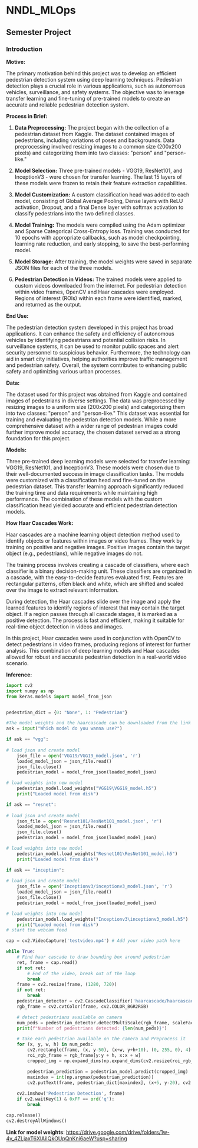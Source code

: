 # NNDL_MLOps
## Semester Project

### Introduction
**Motive:**

The primary motivation behind this project was to develop an efficient pedestrian detection system using deep learning techniques. Pedestrian detection plays a crucial role in various applications, such as autonomous vehicles, surveillance, and safety systems. The objective was to leverage transfer learning and fine-tuning of pre-trained models to create an accurate and reliable pedestrian detection system.

**Process in Brief:**

1. **Data Preprocessing:** The project began with the collection of a pedestrian dataset from Kaggle. The dataset contained images of pedestrians, including variations of poses and backgrounds. Data preprocessing involved resizing images to a common size (200x200 pixels) and categorizing them into two classes: "person" and "person-like."

2. **Model Selection:** Three pre-trained models - VGG19, ResNet101, and InceptionV3 - were chosen for transfer learning. The last 15 layers of these models were frozen to retain their feature extraction capabilities.

3. **Model Customization:** A custom classification head was added to each model, consisting of Global Average Pooling, Dense layers with ReLU activation, Dropout, and a final Dense layer with softmax activation to classify pedestrians into the two defined classes.

4. **Model Training:** The models were compiled using the Adam optimizer and Sparse Categorical Cross-Entropy loss. Training was conducted for 10 epochs with appropriate callbacks, such as model checkpointing, learning rate reduction, and early stopping, to save the best-performing model.

5. **Model Storage:** After training, the model weights were saved in separate JSON files for each of the three models.

6. **Pedestrian Detection in Videos:** The trained models were applied to custom videos downloaded from the internet. For pedestrian detection within video frames, OpenCV and Haar cascades were employed. Regions of interest (ROIs) within each frame were identified, marked, and returned as the output.

**End Use:**

The pedestrian detection system developed in this project has broad applications. It can enhance the safety and efficiency of autonomous vehicles by identifying pedestrians and potential collision risks. In surveillance systems, it can be used to monitor public spaces and alert security personnel to suspicious behavior. Furthermore, the technology can aid in smart city initiatives, helping authorities improve traffic management and pedestrian safety. Overall, the system contributes to enhancing public safety and optimizing various urban processes.

**Data:**

The dataset used for this project was obtained from Kaggle and contained images of pedestrians in diverse settings. The data was preprocessed by resizing images to a uniform size (200x200 pixels) and categorizing them into two classes: "person" and "person-like." This dataset was essential for training and evaluating the pedestrian detection models. While a more comprehensive dataset with a wider range of pedestrian images could further improve model accuracy, the chosen dataset served as a strong foundation for this project.


**Models:**

Three pre-trained deep learning models were selected for transfer learning: VGG19, ResNet101, and InceptionV3. These models were chosen due to their well-documented success in image classification tasks. The models were customized with a classification head and fine-tuned on the pedestrian dataset. This transfer learning approach significantly reduced the training time and data requirements while maintaining high performance. The combination of these models with the custom classification head yielded accurate and efficient pedestrian detection models.

**How Haar Cascades Work:**

Haar cascades are a machine learning object detection method used to identify objects or features within images or video frames. They work by training on positive and negative images. Positive images contain the target object (e.g., pedestrians), while negative images do not.

The training process involves creating a cascade of classifiers, where each classifier is a binary decision-making unit. These classifiers are organized in a cascade, with the easy-to-decide features evaluated first. Features are rectangular patterns, often black and white, which are shifted and scaled over the image to extract relevant information.

During detection, the Haar cascades slide over the image and apply the learned features to identify regions of interest that may contain the target object. If a region passes through all cascade stages, it is marked as a positive detection. The process is fast and efficient, making it suitable for real-time object detection in videos and images.

In this project, Haar cascades were used in conjunction with OpenCV to detect pedestrians in video frames, producing regions of interest for further analysis. This combination of deep learning models and Haar cascades allowed for robust and accurate pedestrian detection in a real-world video scenario.

**Inference:**
```python
import cv2
import numpy as np
from keras.models import model_from_json


pedestrian_dict = {0: "None", 1: "Pedestrian"}

#The model weights and the haarcascade can be downloaded from the link provided in the ReadME file, after which they can be loaded using the code below
ask = input("Which model do you wanna use?")

if ask == "vgg":
    
# load json and create model
    json_file = open('VGG19/VGG19_model.json', 'r')
    loaded_model_json = json_file.read()
    json_file.close()
    pedestrian_model = model_from_json(loaded_model_json)

# load weights into new model
    pedestrian_model.load_weights("VGG19\VGG19_model.h5")
    print("Loaded model from disk")

if ask == "resnet":
    
# load json and create model
    json_file = open('Resnet101/ResNet101_model.json', 'r')
    loaded_model_json = json_file.read()
    json_file.close()
    pedestrian_model = model_from_json(loaded_model_json)

# load weights into new model
    pedestrian_model.load_weights("Resnet101\ResNet101_model.h5")
    print("Loaded model from disk")

if ask == "inception":
    
# load json and create model
    json_file = open('Inceptionv3/inceptionv3_model.json', 'r')
    loaded_model_json = json_file.read()
    json_file.close()
    pedestrian_model = model_from_json(loaded_model_json)

# load weights into new model
    pedestrian_model.load_weights("Inceptionv3\inceptionv3_model.h5")
    print("Loaded model from disk")
# start the webcam feed

cap = cv2.VideoCapture('testvideo.mp4') # Add your video path here

while True:
    # Find haar cascade to draw bounding box around pedestrian
    ret, frame = cap.read()
    if not ret:
        # End of the video, break out of the loop
        break
    frame = cv2.resize(frame, (1280, 720))
    if not ret:
        break
    pedestrian_detector = cv2.CascadeClassifier('haarcascade/haarcascade_fullbody.xml')# add your haarcascade path here
    rgb_frame = cv2.cvtColor(frame, cv2.COLOR_BGR2RGB)

    # detect pedestrians available on camera
    num_peds = pedestrian_detector.detectMultiScale(rgb_frame, scaleFactor=6.0, minNeighbors=1)
    print(f"Number of pedestrians detected: {len(num_peds)}")

    # take each pedestrian available on the camera and Preprocess it
    for (x, y, w, h) in num_peds:
        cv2.rectangle(frame, (x, y-50), (x+w, y+h+10), (0, 255, 0), 4)
        roi_rgb_frame = rgb_frame[y:y + h, x:x + w]
        cropped_img = np.expand_dims(np.expand_dims(cv2.resize(roi_rgb_frame, (200, 200)), -1), 0)

        pedestrian_prediction = pedestrian_model.predict(cropped_img)
        maxindex = int(np.argmax(pedestrian_prediction))
        cv2.putText(frame, pedestrian_dict[maxindex], (x+5, y-20), cv2.FONT_HERSHEY_SIMPLEX, 1, (255, 0, 0), 2, cv2.LINE_AA)
        
    cv2.imshow('Pedestrian Detection', frame)
    if cv2.waitKey(1) & 0xFF == ord('q'):
        break

cap.release()
cv2.destroyAllWindows()

```

**Link for model weights**:
<https://drive.google.com/drive/folders/1w-4v_4ZLjaxT6XlAiIQkOUpQnKni6aeW?usp=sharing>